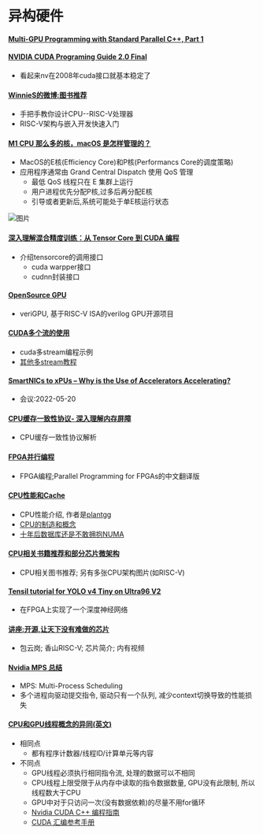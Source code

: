 # 异构硬件

#### [Multi-GPU Programming with Standard Parallel C++, Part 1](https://developer.nvidia.com/blog/multi-gpu-programming-with-standard-parallel-c-part-1)

#### [NVIDIA CUDA Programing Guide 2.0 Final](https://www.nvidia.cn/docs/IO/57399/NVIDIA_CUDA_Programming_Guide_2.0Final.pdf)

* 看起来nv在2008年cuda接口就基本稳定了

#### [WinnieS的微博:图书推荐](https://weibo.com/2144454703/LrzAQcqD4)

* 手把手教你设计CPU--RISC-V处理器
* RISC-V架构与嵌入开发快速入门

#### [M1 CPU 那么多的核，macOS 是怎样管理的？](https://sspai.com/post/73048)

* MacOS的E核(Efficiency Core)和P核(Performancs Core的调度策略)
* 应用程序通常由 Grand Central Dispatch 使用 QoS 管理
  * 最低 QoS 线程只在 E 集群上运行
  * 用户进程优先分配P核,过多后再分配E核
  * 引导或者更新后,系统可能处于单E核运行状态

![图片](https://cdn.sspai.com/editor/u_/c9q8lhtb34t9etjhlvq0.png?imageView2/2/w/1120/q/90/interlace/1/ignore-error/1)

#### [深入理解混合精度训练：从 Tensor Core 到 CUDA 编程](https://mp.weixin.qq.com/s/CBGymNbAN4pD31oe70-Klw)

* 介绍tensorcore的调用接口
  * cuda warpper接口
  * cudnn封装接口

#### [OpenSource GPU](https://github.com/hughperkins/VeriGPU)

* veriGPU, 基于RISC-V ISA的verilog GPU开源项目

#### [CUDA多个流的使用](https://blog.51cto.com/u_15127618/3929160)

* cuda多stream编程示例
* [其他多stream教程](https://zhuanlan.zhihu.com/p/51402722)

#### [SmartNICs to xPUs – Why is the Use of Accelerators Accelerating?](https://www.brighttalk.com/webcast/663/536971)

* 会议:2022-05-20

#### [CPU缓存一致性协议- 深入理解内存屏障](icefrozen.github.io/article/why-memory-barriers-1/)

* CPU缓存一致性协议解析

#### [FPGA并行编程](xupsh.github.io/pp4fpgas-cn/)

* FPGA编程;Parallel Programming for FPGAs的中文翻译版

#### [CPU性能和Cache](https://plantegg.github.io/2021/07/19/CPU%E6%80%A7%E8%83%BD%E5%92%8CCACHE/)

* CPU性能介绍, 作者是[plantgg](https://weibo.com/n/plantegg)
* [CPU的制造和概念](https://plantegg.github.io/2021/06/01/CPU的制造和概念)
* [十年后数据库还是不敢拥抱NUMA](https://plantegg.github.io/2021/05/14/十年后数据库还是不敢拥抱NUMA/)

#### [CPU相关书籍推荐和部分芯片微架构](https://zhuanlan.zhihu.com/p/497495797?utm_source=com.microsoft.todos&utm_medium=social&utm_oi=49336847171584)

* CPU相关图书推荐; 另有多张CPU架构图片(如RISC-V)

#### [Tensil tutorial for YOLO v4 Tiny on Ultra96 V2](https://k155la3.blog/2022/04/04/tensil-tutorial-for-yolo-v4-tiny-on-ultra96-v2/?continueFlag=bfad8aef2f2b537615f634a87deb0d67)

* 在FPGA上实现了一个深度神经网络

#### [讲座:开源,让天下没有难做的芯片](https://mp.weixin.qq.com/s/R8a7F7_QLoBuBpi-bncqAg)

* 包云岗; 香山RISC-V; 芯片简介; 内有视频

#### [Nvidia MPS 总结](https://asphelzhn.github.io/2019/04/14/tensor_09_MPS/)

* MPS: Multi-Process Scheduling
* 多个进程向驱动提交指令, 驱动只有一个队列, 减少context切换导致的性能损失

#### [CPU和GPU线程概念的异同(英文)](https://itnext.io/graphics-processors-gpus-under-the-hood-4522dbec777d)

* 相同点
  * 都有程序计数器/线程ID/计算单元等内容
* 不同点
  * GPU线程必须执行相同指令流, 处理的数据可以不相同
  * CPU线程上限受限于从内存中读取的指令数据数量, GPU没有此限制, 所以线程数大于CPU
  * GPU中对于只访问一次(没有数据依赖)的尽量不用for循环
  * [Nvidia CUDA C++ 编程指南](https://docs.nvidia.com/cuda/cuda-c-programming-guide/index.html)
  * [CUDA 汇编参考手册](https://docs.nvidia.com/cuda/cuda-binary-utilities/index.html#instruction-set-ref)

